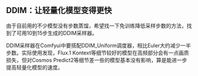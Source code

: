 ## DDIM：让轻量化模型变得更快

由于目前用的不少模型没有步数蒸馏，希望找一下免训练降低采样步数的方法，找到了可用10到15步生成的DDIM采样器。

DDIM采样器在Comfyui中要搭配DDIM_Uniform调度器，相比Euler大约减少一半步数。实际使用发现，Flux.1 Kontext等细节较好的模型在高频部分会有一点画质损失，但对Cosmos Predict2等细节差一些的模型基本没有影响，算是能进一步提高轻量化模型的速度。